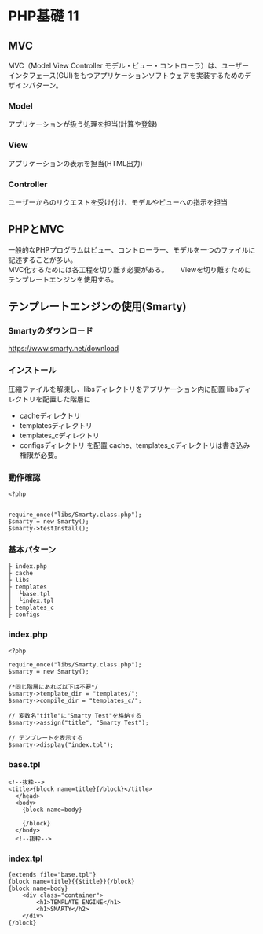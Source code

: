 # PHP基礎 11
## MVC
MVC（Model View Controller モデル・ビュー・コントローラ）は、ユーザーインタフェース(GUI)をもつアプリケーションソフトウェアを実装するためのデザインパターン。

### Model
アプリケーションが扱う処理を担当(計算や登録)

### View
アプリケーションの表示を担当(HTML出力)

### Controller
ユーザーからのリクエストを受け付け、モデルやビューへの指示を担当

## PHPとMVC
一般的なPHPプログラムはビュー、コントローラー、モデルを一つのファイルに記述することが多い。  
MVC化するためには各工程を切り離す必要がある。　　
Viewを切り離すためにテンプレートエンジンを使用する。

## テンプレートエンジンの使用(Smarty)

### Smartyのダウンロード
https://www.smarty.net/download  

### インストール
圧縮ファイルを解凍し、libsディレクトリをアプリケーション内に配置
libsディレクトリを配置した階層に
- cacheディレクトリ
- templatesディレクトリ
- templates_cディレクトリ
- configsディレクトリ
を配置
cache、templates_cディレクトリは書き込み権限が必要。

### 動作確認
```
<?php


require_once("libs/Smarty.class.php");
$smarty = new Smarty();
$smarty->testInstall();
```

### 基本パターン
```
├ index.php  
├ cache  
├ libs  
├ templates  
│  └base.tpl  
│  └index.tpl  
├ templates_c  
├ configs  
```
### index.php
```index.php
<?php

require_once("libs/Smarty.class.php");
$smarty = new Smarty();

/*同じ階層にあれば以下は不要*/
$smarty->template_dir = "templates/";
$smarty->compile_dir = "templates_c/";

// 変数名"title"に"Smarty Test"を格納する
$smarty->assign("title", "Smarty Test");

// テンプレートを表示する
$smarty->display("index.tpl");

```
### base.tpl
```base.tpl
<!--抜粋-->
<title>{block name=title}{/block}</title>
  </head>
  <body>
    {block name=body}
    
    {/block}
  </body>
  <!--抜粋-->
```

### index.tpl
```index.tpl
{extends file="base.tpl"}
{block name=title}{{$title}}{/block}
{block name=body}
    <div class="container">
        <h1>TEMPLATE ENGINE</h1>
        <h1>SMARTY</h2>
    </div>
{/block}
```